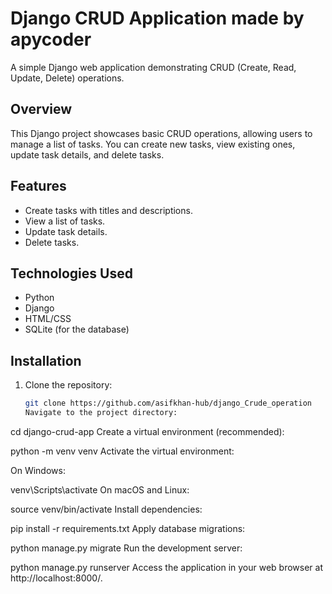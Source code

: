 # Django CRUD Application made by apycoder

A simple Django web application demonstrating CRUD (Create, Read, Update, Delete) operations.

## Overview

This Django project showcases basic CRUD operations, allowing users to manage a list of tasks. You can create new tasks, view existing ones, update task details, and delete tasks.

## Features

- Create tasks with titles and descriptions.
- View a list of tasks.
- Update task details.
- Delete tasks.

## Technologies Used

- Python
- Django
- HTML/CSS
- SQLite (for the database)

## Installation

1. Clone the repository:
   ```bash
   git clone https://github.com/asifkhan-hub/django_Crude_operation
   Navigate to the project directory:


cd django-crud-app
Create a virtual environment (recommended):


python -m venv venv
Activate the virtual environment:

On Windows:

venv\Scripts\activate
On macOS and Linux:

source venv/bin/activate
Install dependencies:


pip install -r requirements.txt
Apply database migrations:


python manage.py migrate
Run the development server:

python manage.py runserver
Access the application in your web browser at http://localhost:8000/.
